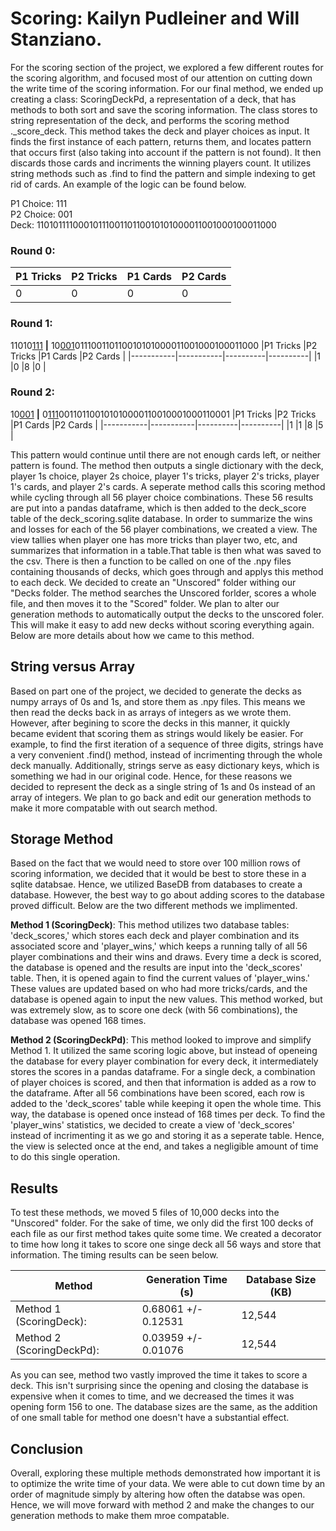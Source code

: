 # Scoring: Kailyn Pudleiner and Will Stanziano. 

For the scoring section of the project, we explored a few different routes for the scoring algorithm, and focused most of our attention on cutting down the write time of the scoring information. For our final method, we ended up creating a class: ScoringDeckPd, a representation of a deck, that has methods to both sort and save the scoring information. The class stores to string representation of the deck, and performs the scoring method ._score_deck. This method takes the deck and player choices as input. It finds the first instance of each pattern, returns them, and locates pattern that occurs first (also taking into account if the pattern is not found). It then discards those cards and incriments the winning players count. It utilizes string methods such as .find to find the pattern and simple indexing to get rid of cards. An example of the logic can be found below.

P1 Choice: 111\
P2 Choice: 001\
Deck: 1101011110001011100110110010101000011001000100011000

### Round 0:
|P1 Tricks  |P2 Tricks  |P1 Cards  |P2 Cards  |
|-----------|-----------|----------|----------|
|0          |0          |0         |0         |

### Round 1: 
11010<u>111</u> **|** 10<u>001</u>011100110110010101000011001000100011000
|P1 Tricks  |P2 Tricks  |P1 Cards  |P2 Cards  |
|-----------|-----------|----------|----------|
|1          |0          |8         |0         |

### Round 2:

10<u>001</u> **|** 0<u>111</u>001101100101010000110010001000110001
|P1 Tricks  |P2 Tricks  |P1 Cards  |P2 Cards  |
|-----------|-----------|----------|----------|
|1          |1          |8         |5         |

This pattern would continue until there are not enough cards left, or neither pattern is found. The method then outputs a single dictionary with the deck, player 1s choice, player 2s choice, player 1's tricks, player 2's tricks, player 1's cards, and player 2's cards. A seperate method calls this scoring method while cycling through all 56 player choice combinations. These 56 results are put into a pandas dataframe, which is then added to the deck_score table of the deck_scoring.sqlite database. In order to summarize the wins and losses for each of the 56 player combinations, we created a view. The view tallies when player one has more tricks than player two, etc, and summarizes that information in a table.That table is then what was saved to the csv. There is then a function to be called on one of the .npy files containing thousands of decks, which goes through and applys this method to each deck. We decided to create an "Unscored" folder withing our "Decks
 folder. The method searches the Unscored forlder, scores a whole file, and then moves it to the "Scored" folder. We plan to alter our generation methods to automatically output the decks to the unscored foler. This will make it easy to add new decks without scoring everything again. Below are more details about how we came to this method.

## String versus Array

Based on part one of the project, we decided to generate the decks as numpy arrays of 0s and 1s, and store them as .npy files. This means we then read the decks back in as arrays of integers as we wrote them. However, after begining to score the decks in this manner, it quickly became evident that scoring them as strings would likely be easier. For example, to find the first iteration of a sequence of three digits, strings have a very convenient .find() method, instead of incrimenting through the whole deck manually. Additionally, strings serve as easy dictionary keys, which is something we had in our original code. Hence, for these reasons we decided to represent the deck as a single string of 1s and 0s instead of an array of integers. We plan to go back and edit our generation methods to make it more compatable with out search method.

## Storage Method

Based on the fact that we would need to store over 100 million rows of scoring information, we decided that it would be best to store these in a sqlite databsae. Hence, we utilized BaseDB from databases to create a database. However, the best way to go about adding scores to the database proved difficult. Below are the two different methods we implimented.

**Method 1 (ScoringDeck)**: This method utilizes two database tables: 'deck_scores,' which stores each deck and player combination and its associated score and 'player_wins,' which keeps a running tally of all 56 player combinations and their wins and draws. Every time a deck is scored, the database is opened and the results are input into the 'deck_scores' table. Then, it is opened again to find the current values of 'player_wins.' These values are updated based on who had more tricks/cards, and the database is opened again to input the new values. This method worked, but was extremely slow, as to score one deck (with 56 combinations), the database was opened 168 times.

**Method 2 (ScoringDeckPd)**: This method looked to improve and simplify Method 1. It utilized the same scoring logic above, but instead of openeing the database for every player combination for every deck, it intermediately stores the scores in a pandas dataframe. For a single deck, a combination of player choices is scored, and then that information is added as a row to the dataframe. After all 56 combinations have been scored, each row is added to the 'deck_scores' table while keeping it open the whole time. This way, the database is opened once instead of 168 times per deck. To find the 'player_wins' statistics, we decided to create a view of 'deck_scores' instead of incrimenting it as we go and storing it as a seperate table. Hence, the view is selected once at the end, and takes a negligible amount of time to do this single operation.


## Results

To test these methods, we moved 5 files of 10,000 decks into the "Unscored" folder. For the sake of time, we only did the first 100 decks of each file as our first method takes quite some time. We created a decorator to time how long it takes to score one singe deck all 56 ways and store that information. The timing results can be seen below.

|Method        |Generation Time (s) | Database Size (KB)|
|--------------|--------------------|-------------------|
|Method 1 (ScoringDeck): |0.68061  +/-  0.12531 | 12,544 |
|Method 2 (ScoringDeckPd):  |0.03959 +/- 0.01076 | 12,544 |

As you can see, method two vastly improved the time it takes to score a deck. This isn't surprising since the opening and closing the database is expensive when it comes to time, and we decreased the times it was opening form 156 to one. The database sizes are the same, as the addition of one small table for method one doesn't have a substantial effect.

## Conclusion

Overall, exploring these multiple methods demonstrated how important it is to optimize the write time of your data. We were able to cut down time by an order of magnitude simply by altering how often the databse was open. Hence, we will move forward with method 2 and make the changes to our generation methods to make them mroe compatable. 
